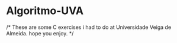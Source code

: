# Algoritmo-UVA
/*
These are some C exercises i had to do at Universidade Veiga de Almeida. hope you enjoy.
*/
